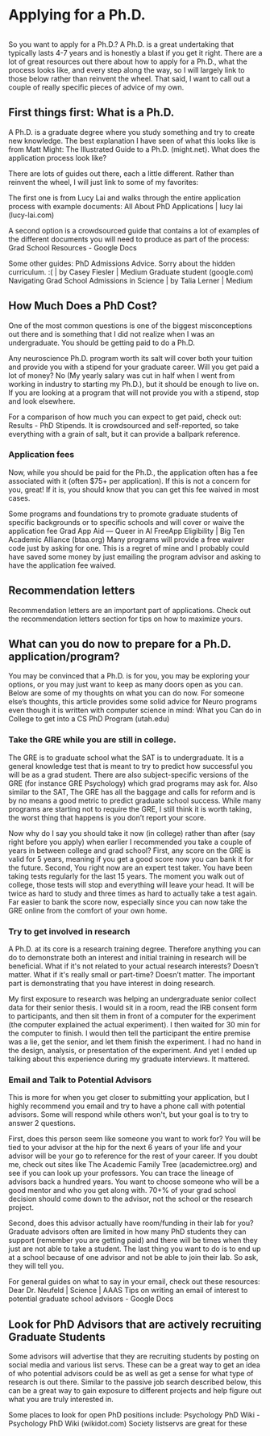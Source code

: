 # Applying for a Ph.D.
```{contents}
```

So you want to apply for a Ph.D.? A Ph.D. is a great undertaking that typically lasts 4-7 years and is honestly a blast if you get it right. There are a lot of great resources out there about how to apply for a Ph.D., what the process looks like, and every step along the way, so I will largely link to those below rather than reinvent the wheel. That said, I want to call out a couple of really specific pieces of advice of my own.

## First things first: What is a Ph.D.
A Ph.D. is a graduate degree where you study something and try to create new knowledge. The best explanation I have seen of what this looks like is from Matt Might: The Illustrated Guide to a Ph.D. (might.net).
What does the application process look like?

There are lots of guides out there, each a little different. Rather than reinvent the wheel, I will just link to some of my favorites:

The first one is from Lucy Lai and walks through the entire application process with example documents: All About PhD Applications | lucy lai (lucy-lai.com)

A second option is a crowdsourced guide that contains a lot of examples of the different documents you will need to produce as part of the process: Grad School Resources - Google Docs

Some other guides:
PhD Admissions Advice. Sorry about the hidden curriculum. :( | by Casey Fiesler | Medium
Graduate student (google.com)
Navigating Grad School Admissions in Science | by Talia Lerner | Medium

## How Much Does a PhD Cost?
One of the most common questions is one of the biggest misconceptions out there and is something that I did not realize when I was an undergraduate. You should be getting paid to do a Ph.D. 

Any neuroscience Ph.D. program worth its salt will cover both your tuition and provide you with a stipend for your graduate career. Will you get paid a lot of money? No (My yearly salary was cut in half when I went from working in industry to starting my Ph.D.), but it should be enough to live on. If you are looking at a program that will not provide you with a stipend, stop and look elsewhere.

For a comparison of how much you can expect to get paid, check out: Results - PhD Stipends. It is crowdsourced and self-reported, so take everything with a grain of salt, but it can provide a ballpark reference.

### Application fees
Now, while you should be paid for the Ph.D., the application often has a fee associated with it (often $75+ per application). If this is not a concern for you, great! If it is, you should know that you can get this fee waived in most cases. 

Some programs and foundations try to promote graduate students of specific backgrounds or to specific schools and will cover or waive the application fee
Grad App Aid — Queer in AI
FreeApp Eligibility | Big Ten Academic Alliance (btaa.org)
Many programs will provide a free waiver code just by asking for one. This is a regret of mine and I probably could have saved some money by just emailing the program advisor and asking to have the application fee waived.

## Recommendation letters
Recommendation letters are an important part of applications. Check out the recommendation letters section for tips on how to maximize yours.

## What can you do now to prepare for a Ph.D. application/program?
You may be convinced that a Ph.D. is for you, you may be exploring your options, or you may just want to keep as many doors open as you can. Below are some of my thoughts on what you can do now. For someone else’s thoughts, this article provides some solid advice for Neuro programs even though it is written with computer science in mind: What you Can do in College to get into a CS PhD Program (utah.edu)

### Take the GRE while you are still in college.
The GRE is to graduate school what the SAT is to undergraduate. It is a general knowledge test that is meant to try to predict how successful you will be as a grad student. There are also subject-specific versions of the GRE (for instance GRE Psychology) which grad programs may ask for.  Also similar to the SAT, The GRE has all the baggage and calls for reform and is by no means a good metric to predict graduate school success. While many programs are starting not to require the GRE, I still think it is worth taking, the worst thing that happens is you don’t report your score.

Now why do I say you should take it now (in college) rather than after (say right before you apply) when earlier I recommended you take a couple of years in between college and grad school? First, any score on the GRE is valid for 5 years, meaning if you get a good score now you can bank it for the future. Second, You right now are an expert test taker. You have been taking tests regularly for the last 15 years. The moment you walk out of college, those tests will stop and everything will leave your head. It will be twice as hard to study and three times as hard to actually take a test again. Far easier to bank the score now, especially since you can now take the GRE online from the comfort of your own home.

### Try to get involved in research
A Ph.D. at its core is a research training degree. Therefore anything you can do to demonstrate both an interest and initial training in research will be beneficial. What if it's not related to your actual research interests? Doesn’t matter. What if it's really small or part-time? Doesn’t matter. The important part is demonstrating that you have interest in doing research.

My first exposure to research was helping an undergraduate senior collect data for their senior thesis. I would sit in a room, read the IRB consent form to participants, and then sit them in front of a computer for the experiment (the computer explained the actual experiment). I then waited for 30 min for the computer to finish. I would then tell the participant the entire premise was a lie, get the senior, and let them finish the experiment. I had no hand in the design, analysis, or presentation of the experiment. And yet I ended up talking about this experience during my graduate interviews. It mattered.

### Email and Talk to Potential Advisors
This is more for when you get closer to submitting your application, but I highly recommend you email and try to have a phone call with potential advisors. Some will respond while others won't, but your goal is to try to answer 2 questions. 

First, does this person seem like someone you want to work for? You will be tied to your advisor at the hip for the next 6 years of your life and your advisor will be your go to reference for the rest of your career. If you doubt me, check out sites like The Academic Family Tree (academictree.org) and see if you can look up your professors. You can trace the lineage of advisors back a hundred years. You want to choose someone who will be a good mentor and who you get along with. 70+% of your grad school decision should come down to the advisor, not the school or the research project.

Second, does this advisor actually have room/funding in their lab for you? Graduate advisors often are limited in how many PhD students they can support (remember you are getting paid) and there will be times when they just are not able to take a student. The last thing you want to do is to end up at a school because of one advisor and not be able to join their lab. So ask, they will tell you.

For general guides on what to say in your email, check out these resources:
Dear Dr. Neufeld | Science | AAAS
Tips on writing an email of interest to potential graduate school advisors - Google Docs

## Look for PhD Advisors that are actively recruiting Graduate Students
Some advisors will advertise that they are recruiting students by posting on social media and various list servs. These can be a great way to get an idea of who potential advisors could be as well as get a sense for what type of research is out there.  Similar to the passive job search described below, this can be a great way to gain exposure to different projects and help figure out what you are truly interested in.

Some places to look for open PhD positions include:
Psychology PhD Wiki - Psychology PhD Wiki (wikidot.com)
Society listservs are great for these